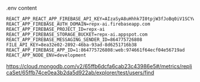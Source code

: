 .env content

```
REACT_APP_REACT_APP_FIREBASE_API_KEY=AIzaSyA8uHhhk7I0tpjW3fJoBq0iV1SCYw_kfoE
REACT_APP_FIREBASE_AUTH_DOMAIN=repx-ai.firebaseapp.com
REACT_APP_FIREBASE_PROJECT_ID=repx-ai
REACT_APP_FIREBASE_STORAGE_BUCKET=repx-ai.appspot.com
REACT_APP_FIREBASE_MESSAGING_SENDER_ID=864775726808
FILE_API_KEY=8ea32e02-2892-46ba-93ad-8d6251716b38
REACT_APP_FIREBASE_APP_ID=1:864775726808:web:974661f64ecf04e56719ad
REACT_APP_NODE_ENV=development
```


https://cloud.mongodb.com/v2/65ffb6dcfa6cab23c43986e5#/metrics/replicaSet/65ffb74ce0ea3b2da5d922ab/explorer/test/users/find